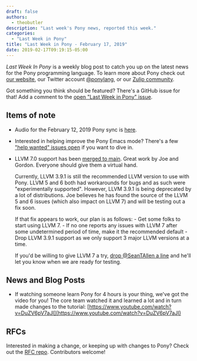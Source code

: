```yaml
---
draft: false
authors:
  - theobutler
description: "Last week's Pony news, reported this week."
categories:
  - "Last Week in Pony"
title: "Last Week in Pony - February 17, 2019"
date: 2019-02-17T09:19:15-05:00
---
```

_Last Week In Pony_ is a weekly blog post to catch you up on the latest news for the Pony programming language. To learn more about Pony check out [our website](https://ponylang.io), our Twitter account [@ponylang](https://twitter.com/ponylang), or our [Zulip community](https://ponylang.zulipchat.com).

Got something you think should be featured? There's a GitHub issue for that! Add a comment to the [open "Last Week in Pony" issue](https://github.com/ponylang/ponylang.github.io/issues?q=is%3Aissue+is%3Aopen+label%3Alast-week-in-pony).

<!-- more -->

## Items of note

- Audio for the February 12, 2019 Pony sync is [here](https://sync-recordings.ponylang.io/r/2019_02_12.m4a).

- Interested in helping improve the Pony Emacs mode? There's a few ["help wanted" issues open](https://github.com/SeanTAllen/ponylang-mode/issues?q=is%3Aissue+is%3Aopen+label%3A%22help+wanted%22) if you want to dive in.

- LLVM 7.0 support has been [merged to main](https://github.com/ponylang/ponyc/pull/2976). Great work by Joe and Gordon. Everyone should give them a virtual hand.

    Currently, LLVM 3.9.1 is still the recommended LLVM version to use with Pony. LLVM 5 and 6 both had workarounds for bugs and as such were "experimentally supported". However, LLVM 3.9.1 is being deprecated by a lot of distributions. Joe believes he has found the source of the LLVM 5 and 6 issues (which also impact on LLVM 7) and will be testing out a fix soon.

    If that fix appears to work, our plan is as follows:
        - Get some folks to start using LLVM 7.
        - If no one reports any issues with LLVM 7 after some undetermined period of time, make it the recommended default
        - Drop LLVM 3.9.1 support as we only support 3 major LLVM versions at a time.

    If you'd be willing to give LLVM 7 a try, [drop @SeanTAllen a line](mailto:sean@monkeysnatchbanana.com) and he'll let you know when we are ready for testing.

## News and Blog Posts

- If watching someone learn Pony for 4 hours is your thing, we've got the video for you! The core team watched it and learned a lot and in turn made changes to the tutorial: [https://www.youtube.com/watch?v=DuZV6pV7aJI](https://www.youtube.com/watch?v=DuZV6pV7aJI)

## RFCs

Interested in making a change, or keeping up with changes to Pony? Check out the [RFC repo](https://github.com/ponylang/rfcs). Contributors welcome!
